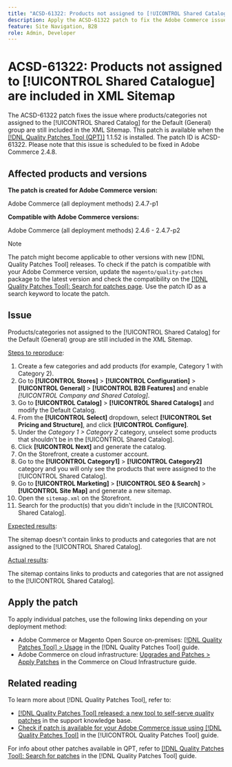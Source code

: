 ```yaml
---
title: "ACSD-61322: Products not assigned to [!UICONTROL Shared Catalogue] are included in XML Sitemap"
description: Apply the ACSD-61322 patch to fix the Adobe Commerce issue where products/categories not assigned to the [!UICONTROL Shared Catalog] for the Default (General) group are still included in the XML Sitemap.
feature: Site Navigation, B2B
role: Admin, Developer
---
```

# ACSD-61322: Products not assigned to [!UICONTROL Shared Catalogue] are included in XML Sitemap

The ACSD-61322 patch fixes the issue where products/categories not assigned to the [!UICONTROL Shared Catalog] for the Default (General) group are still included in the XML Sitemap. This patch is available when the [[!DNL Quality Patches Tool (QPT)]](https://experienceleague.adobe.com/en/docs/commerce-knowledge-base/kb/announcements/commerce-announcements/magento-quality-patches-released-new-tool-to-self-serve-quality-patches) 1.1.52 is installed. The patch ID is ACSD-61322. Please note that this issue is scheduled to be fixed in Adobe Commerce 2.4.8.

## Affected products and versions

**The patch is created for Adobe Commerce version:**

Adobe Commerce (all deployment methods) 2.4.7-p1

**Compatible with Adobe Commerce versions:**

Adobe Commerce (all deployment methods) 2.4.6 - 2.4.7-p2

>[!NOTE]
>
>The patch might become applicable to other versions with new [!DNL Quality Patches Tool] releases. To check if the patch is compatible with your Adobe Commerce version, update the `magento/quality-patches` package to the latest version and check the compatibility on the [[!DNL Quality Patches Tool]: Search for patches page](https://experienceleague.adobe.com/tools/commerce-quality-patches/index.html). Use the patch ID as a search keyword to locate the patch.

## Issue

Products/categories not assigned to the [!UICONTROL Shared Catalog] for the Default (General) group are still included in the XML Sitemap.

<u>Steps to reproduce</u>:

1. Create a few categories and add products (for example, Category 1 with Category 2).
1. Go to **[!UICONTROL Stores]** > **[!UICONTROL Configuration]** > **[!UICONTROL General]** > **[!UICONTROL B2B Features]** and enable *[!UICONTROL Company and Shared Catalog]*.
1. Go to **[!UICONTROL Catalog]** > **[!UICONTROL Shared Catalogs]** and modify the Default Catalog.
1. From the **[!UICONTROL Select]** dropdown, select **[!UICONTROL Set Pricing and Structure]**, and click **[!UICONTROL Configure]**.
1. Under the *Category 1 > Category 2* category, unselect some products that shouldn't be in the [!UICONTROL Shared Catalog].
1. Click **[!UICONTROL Next]** and generate the catalog.
1. On the Storefront, create a customer account.
1. Go to the **[!UICONTROL Category1]** > **[!UICONTROL Category2]** category and you will only see the products that were assigned to the [!UICONTROL Shared Catalog].
1. Go to **[!UICONTROL Marketing]** > **[!UICONTROL SEO & Search]** > **[!UICONTROL Site Map]** and generate a new sitemap.
1. Open the `sitemap.xml` on the Storefront.
1. Search for the product(s) that you didn't include in the [!UICONTROL Shared Catalog].

<u>Expected results</u>:

The sitemap doesn't contain links to products and categories that are not assigned to the [!UICONTROL Shared Catalog].

<u>Actual results</u>:

The sitemap contains links to products and categories that are not assigned to the [!UICONTROL Shared Catalog].

## Apply the patch

To apply individual patches, use the following links depending on your deployment method:

* Adobe Commerce or Magento Open Source on-premises: [[!DNL Quality Patches Tool] > Usage](/help/tools/quality-patches-tool/usage.md) in the [!DNL Quality Patches Tool] guide.
* Adobe Commerce on cloud infrastructure: [Upgrades and Patches > Apply Patches](https://experienceleague.adobe.com/docs/commerce-cloud-service/user-guide/develop/upgrade/apply-patches.html) in the Commerce on Cloud Infrastructure guide.

## Related reading

To learn more about [!DNL Quality Patches Tool], refer to:

* [[!DNL Quality Patches Tool] released: a new tool to self-serve quality patches](https://experienceleague.adobe.com/en/docs/commerce-knowledge-base/kb/announcements/commerce-announcements/magento-quality-patches-released-new-tool-to-self-serve-quality-patches) in the support knowledge base.
* [Check if patch is available for your Adobe Commerce issue using [!DNL Quality Patches Tool]](/help/tools/quality-patches-tool/patches-available-in-qpt/check-patch-for-magento-issue-with-magento-quality-patches.md) in the [!UICONTROL Quality Patches Tool] guide.


For info about other patches available in QPT, refer to [[!DNL Quality Patches Tool]: Search for patches](https://experienceleague.adobe.com/tools/commerce-quality-patches/index.html) in the [!DNL Quality Patches Tool] guide.